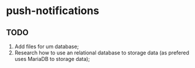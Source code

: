 push-notifications
==================

## TODO

1. Add files for um database;
2. Research how to use an relational database to storage data (as prefered uses MariaDB to storage data);
